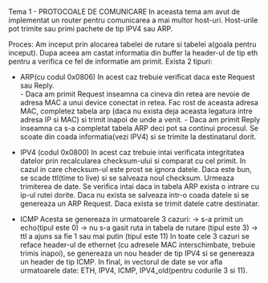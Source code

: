 Tema 1 - PROTOCOALE DE COMUNICARE
In aceasta tema am avut de implementat un router pentru comunicarea a mai multor host-uri. Host-urile pot trimite sau primi pachete de tip IPV4 sau ARP.

Proces:
Am inceput prin alocarea tabelei de rutare si tabelei a(goala pentru inceput). Dupa aceea am castat informatia din buffer la header-ul de tip eth pentru a verifica ce fel de informatie am primit. Exista 2 tipuri:

- ARP(cu codul 0x0806)
    In acest caz trebuie verificat daca este Request sau Reply.     
        - Daca am primit Request inseamna ca cineva din retea are nevoie de adresa MAC a unui device conectat in retea. Fac rost de aceasta adresa MAC, completez tabela arp (daca nu exista deja aceasta legatura intre adresa IP si MAC) si trimit inapoi de unde a venit.
        - Daca am primit Reply inseamna ca s-a completat tabela ARP deci pot sa continui procesul. Se scoate din coada informatia(vezi IPV4) si se trimite la destinatarul dorit.
    
- IPV4 (codul 0x0800)
    In acest caz trebuie intai verificata integritatea datelor prin recalcularea checksum-ului si comparat cu cel primit. In cazul in care checksum-ul este prost se ignora datele. Daca este bun, se scade ttl(time to live) si se salveaza noul checksum. Urmeaza trimiterea de date. Se verifica intai daca in tabela ARP exista o intrare cu ip-ul rutei dorite. Daca nu exista se salveaza intr-o coada datele si se genereaza un ARP Request. Daca exista se trimit datele catre destinatar.

- ICMP
    Acesta se genereaza in urmatoarele 3 cazuri:
        -> s-a primit un echo(tipul este 0)
        -> nu s-a gasit ruta in tabela de rutare (tipul este 3)
        -> ttl a ajuns sa fie 1 sau mai putin (tipul este 11)
    In toate cele 3 cazuri se reface header-ul de ethernet (cu adresele MAC interschimbate, trebuie trimis inapoi), se genereaza un nou header de tip IPV4 si se genereaza un header de tip ICMP. In final, in vectorul de date se vor afla urmatoarele date: ETH, IPV4, ICMP, IPV4_old(pentru codurile 3 si 11).
